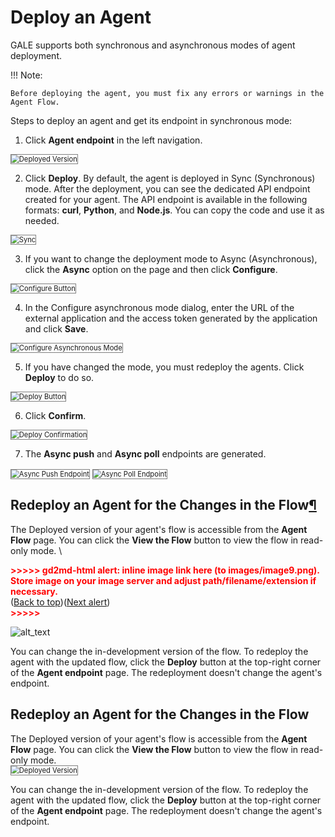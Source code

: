 # Deploy an Agent

GALE supports both synchronous and asynchronous modes of agent deployment.

!!! Note:

    Before deploying the agent, you must fix any errors or warnings in the Agent Flow.

 Steps to deploy an agent and get its endpoint in synchronous mode:

1. Click **Agent endpoint** in the left navigation.  
<img src="../images/agents-endpoint.png" alt="Deployed Version" title="Deployed Version" style="border: 1px solid gray; zoom:80%;">

2. Click **Deploy**. By default, the agent is deployed in Sync (Synchronous) mode. After the deployment, you can see the dedicated API endpoint created for your agent. The API endpoint is available in the following formats: **curl**, **Python**, and **Node.js**. You can copy the code and use it as needed.  
<img src="../images/sync-agent-endpoint.png" alt="Sync" title="Sync" style="border: 1px solid gray; zoom:80%;">

3. If you want to change the deployment mode to Async (Asynchronous), click the **Async** option on the page and then click **Configure**.  
<img src="../images/configure-button.png" alt="Configure Button" title="Configure Button" style="border: 1px solid gray; zoom:80%;">

4. In the Configure asynchronous mode dialog, enter the URL of the external application and the access token generated by the application and click **Save**.  
<img src="../images/configure-asynchronous-mode-popup.png" alt="Configure Asynchronous Mode" title="Configure Asynchronous Mode" style="border: 1px solid gray; zoom:80%;">

5. If you have changed the mode, you must redeploy the agents. Click **Deploy** to do so.  
<img src="../images/deploy-button.png" alt="Deploy Button" title="Deploy Button" style="border: 1px solid gray; zoom:80%;">

6. Click **Confirm**.  
<img src="../images/deploy-confirmation.png" alt="Deploy Confirmation" title="Deploy Confirmation" style="border: 1px solid gray; zoom:80%;">

7. The **Async push** and **Async poll** endpoints are generated.  
<img src="../images/async-push-endpoint.png" alt="Async Push Endpoint" title="Existing Push Endpoint" style="border: 1px solid gray; zoom:80%;">  
<img src="../images/async-poll-endpoint.png" alt="Async Poll Endpoint" title="Async Poll Endpoint" style="border: 1px solid gray; zoom:80%;">

## Redeploy an Agent for the Changes in the Flow[¶](https://docs.kore.ai/gale/agents/deploy-an-agent/#redeploy-an-agent-for-the-changes-in-the-flow)

The Deployed version of your agent's flow is accessible from the **Agent Flow** page. You can click the **View the Flow** button to view the flow in read-only mode. \


<p id="gdcalert9" ><span style="color: red; font-weight: bold">>>>>>  gd2md-html alert: inline image link here (to images/image9.png). Store image on your image server and adjust path/filename/extension if necessary. </span><br>(<a href="#">Back to top</a>)(<a href="#gdcalert10">Next alert</a>)<br><span style="color: red; font-weight: bold">>>>>> </span></p>


![alt_text](images/image9.png "image_tooltip")


You can change the in-development version of the flow. To redeploy the agent with the updated flow, click the **Deploy** button at the top-right corner of the **Agent endpoint** page. The redeployment doesn't change the agent's endpoint.

## Redeploy an Agent for the Changes in the Flow 

The Deployed version of your agent's flow is accessible from the **Agent Flow** page. You can click the **View the Flow** button to view the flow in read-only mode.  
<img src="../images/deployed-version.png" alt="Deployed Version" title="Deployed Version" style="border: 1px solid gray; zoom:80%;">

You can change the in-development version of the flow. To redeploy the agent with the updated flow, click the **Deploy** button at the top-right corner of the **Agent endpoint** page. The redeployment doesn't change the agent's endpoint.  
